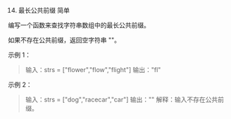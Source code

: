 14. 最长公共前缀
简单

编写一个函数来查找字符串数组中的最长公共前缀。

如果不存在公共前缀，返回空字符串 ""。

 

示例 1：

> 输入：strs = ["flower","flow","flight"]
> 输出："fl"

示例 2：

> 输入：strs = ["dog","racecar","car"]
> 输出：""
> 解释：输入不存在公共前缀。